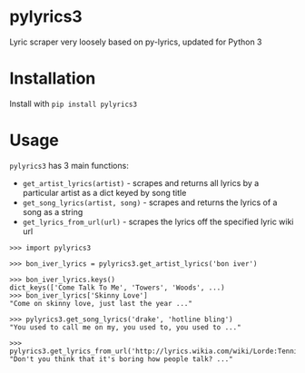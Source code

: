 # pylyrics3
Lyric scraper very loosely based on py-lyrics, updated for Python 3

# Installation
Install with `pip install pylyrics3`

# Usage
`pylyrics3` has 3 main functions:
 - `get_artist_lyrics(artist)` - scrapes and returns all lyrics by a particular artist as a dict keyed by song title
 - `get_song_lyrics(artist, song)` - scrapes and returns the lyrics of a song as a string
 - `get_lyrics_from_url(url)` - scrapes the lyrics off the specified lyric wiki url  

```
>>> import pylyrics3

>>> bon_iver_lyrics = pylyrics3.get_artist_lyrics('bon iver')

>>> bon_iver_lyrics.keys()
dict_keys(['Come Talk To Me', 'Towers', 'Woods', ...)
>>> bon_iver_lyrics['Skinny Love']
"Come on skinny love, just last the year ..."

>>> pylyrics3.get_song_lyrics('drake', 'hotline bling')
"You used to call me on my, you used to, you used to ..."

>>> pylyrics3.get_lyrics_from_url('http://lyrics.wikia.com/wiki/Lorde:Tennis_Court')
"Don't you think that it's boring how people talk? ..."
```